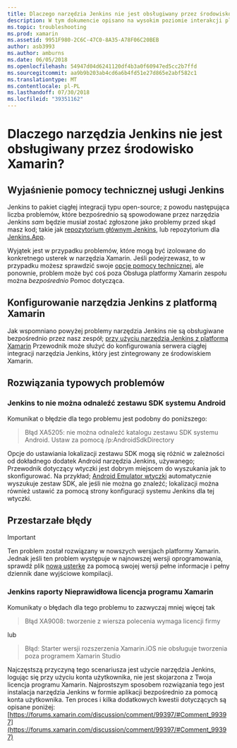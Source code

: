 ```yaml
---
title: Dlaczego narzędzia Jenkins nie jest obsługiwany przez środowisko Xamarin?
description: W tym dokumencie opisano na wysokim poziomie interakcji platformy Xamarin w systemie ciągłej integracji narzędzia Jenkins. Omawia także kilka typowych problemów, które pojawiają się podczas pracy z usługą Jenkins.
ms.topic: troubleshooting
ms.prod: xamarin
ms.assetid: 9951F980-2C6C-47C0-8A35-A78F06C20BEB
author: asb3993
ms.author: amburns
ms.date: 06/05/2018
ms.openlocfilehash: 54947d04d6241120df4b3a0f60947ed5cc2b7ffd
ms.sourcegitcommit: aa9b9b203ab4cd6a6b4fd51e27d865e2abf582c1
ms.translationtype: MT
ms.contentlocale: pl-PL
ms.lasthandoff: 07/30/2018
ms.locfileid: "39351162"
---
```

# <a name="why-isnt-jenkins-supported-by-xamarin"></a>Dlaczego narzędzia Jenkins nie jest obsługiwany przez środowisko Xamarin?

## <a name="jenkins-support-explanation"></a>Wyjaśnienie pomocy technicznej usługi Jenkins

Jenkins to pakiet ciągłej integracji typu open-source; z powodu następująca liczba problemów, które bezpośrednio są spowodowane przez narzędzia Jenkins *sam* będzie musiał zostać zgłoszone jako problemy przed skąd masz kod; takie jak [repozytorium głównym Jenkins](https://github.com/jenkinsci/jenkins), lub repozytorium dla [ Jenkins.App](https://github.com/stisti/jenkins-app).

Wyjątek jest w przypadku problemów, które mogą być izolowane do konkretnego usterek w narzędzia Xamarin. Jeśli podejrzewasz, to w przypadku możesz sprawdzić swoje [opcje pomocy technicznej](~/cross-platform/troubleshooting/support-options.md), ale ponownie, problem może być coś poza Obsługa platformy Xamarin zespołu można *bezpośrednio* Pomoc dotycząca.

## <a name="setup-jenkins-with-xamarin"></a>Konfigurowanie narzędzia Jenkins z platformą Xamarin

Jak wspomniano powyżej problemy narzędzia Jenkins nie są obsługiwane bezpośrednio przez nasz zespół; [przy użyciu narzędzia Jenkins z platformą Xamarin](~/tools/ci/jenkins-walkthrough.md) Przewodnik może służyć do konfigurowania serwera ciągłej integracji narzędzia Jenkins, który jest zintegrowany ze środowiskiem Xamarin. 

## <a name="fixes-for-common-issues"></a>Rozwiązania typowych problemów

### <a name="jenkins-is-unable-to-find-the-android-sdk"></a>Jenkins to nie można odnaleźć zestawu SDK systemu Android

Komunikat o błędzie dla tego problemu jest podobny do poniższego:

> Błąd XA5205: nie można odnaleźć katalogu zestawu SDK systemu Android. Ustaw za pomocą /p:AndroidSdkDirectory

Opcje do ustawiania lokalizacji zestawu SDK mogą się różnić w zależności od dokładnego dodatek Android narzędzia Jenkins, używanego; Przewodnik dotyczący wtyczki jest dobrym miejscem do wyszukania jak to skonfigurować. Na przykład; [Android Emulator wtyczki](https://wiki.jenkins-ci.org/display/JENKINS/Android+Emulator+Plugin#AndroidEmulatorPlugin-Systemconfiguration) automatycznie wyszukuje zestaw SDK, ale jeśli nie można go znaleźć; lokalizacji można również ustawić za pomocą strony konfiguracji systemu Jenkins dla tej wtyczki. 


## <a name="deprecated-errors"></a>Przestarzałe błędy

> [!IMPORTANT]
> Ten problem został rozwiązany w nowszych wersjach platformy Xamarin. Jednak jeśli ten problem występuje w najnowszej wersji oprogramowania, sprawdź plik [nową usterkę](~/cross-platform/troubleshooting/questions/howto-file-bug.md) za pomocą swojej wersji pełne informacje i pełny dziennik dane wyjściowe kompilacji.



### <a name="jenkins-reports-an-invalid-xamarin-license"></a>Jenkins raporty Nieprawidłowa licencja programu Xamarin
Komunikaty o błędach dla tego problemu to zazwyczaj mniej więcej tak

> Błąd XA9008: tworzenie z wiersza polecenia wymaga licencji firmy

lub

> Błąd: Starter wersji rozszerzenia Xamarin.iOS nie obsługuje tworzenia poza programem Xamarin Studio 

Najczęstszą przyczyną tego scenariusza jest użycie narzędzia Jenkins, logując się przy użyciu konta użytkownika, nie jest skojarzona z Twoja licencja programu Xamarin. Najprostszym sposobem rozwiązania tego jest instalacja narzędzia Jenkins w formie aplikacji bezpośrednio za pomocą konta użytkownika. Ten proces i kilka dodatkowych kwestii dotyczących są opisane poniżej: [https://forums.xamarin.com/discussion/comment/99397/#Comment_99397](https://forums.xamarin.com/discussion/comment/99397/#Comment_99397)

